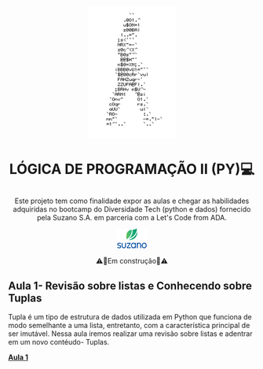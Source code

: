<p align="center">
<img width="180px" height= 269 src=https://github.com/ElizangelaStudent/L-GICA-DE-PROGRAMA-O-II-PY-/blob/d87feff22276e3e6c611015b000fd6c08f60bc95/homem%20letra.gif

</p>

  # <p align="center"> **LÓGICA DE PROGRAMAÇÃO II (PY)💻**
</p>

<p align="center"> Este projeto tem como finalidade expor as aulas e chegar as habilidades adquiridas no bootcamp do Diversidade Tech (python e dados) fornecido pela Suzano S.A. em parceria com a Let's Code from ADA.</p>

<p align="center">
<img width="60px" height= 40 src=https://github.com/ElizangelaStudent/L-GICA-DE-PROGRAMA-O-II-PY-/blob/6b8161e5b9a8f01081657e3b2fe54332d16ebac8/log%20suzano.png

</p>

<p align="center"> ⚠️🚧Em construção🚧⚠️</p>

 
 ## Aula 1- Revisão sobre listas e Conhecendo sobre Tuplas

 Tupla é um tipo de estrutura de dados utilizada em Python que funciona de modo semelhante a uma lista, entretanto, com a característica principal de ser imutável. Nessa aula iremos realizar uma revisão sobre listas e  adentrar em um novo contéudo- Tuplas.
   
   **[Aula 1](https://github.com/ElizangelaStudent/L-GICA-DE-PROGRAMA-O-II-PY-/blob/b3746b2fa1e77fee347c8896e1c836680607299d/Aula_1_Revis%C3%A3o_sobre_listas_e_Conhecendo_sobre_Tuplas.ipynb)**
